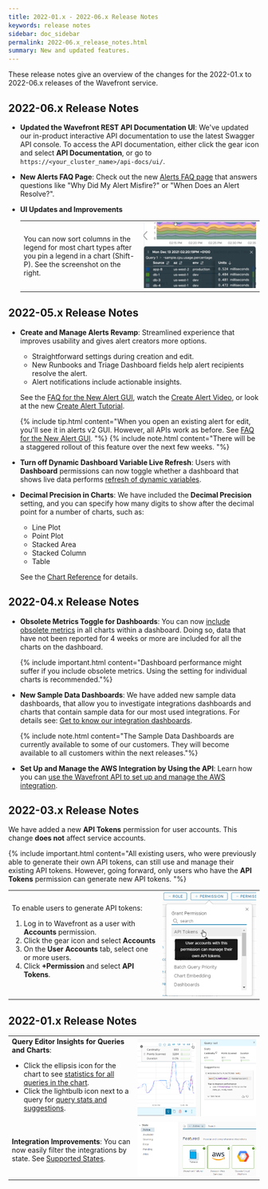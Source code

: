 ```yaml
---
title: 2022-01.x - 2022-06.x Release Notes
keywords: release notes
sidebar: doc_sidebar
permalink: 2022-06.x_release_notes.html
summary: New and updated features.
---
```


These release notes give an overview of the changes for the 2022-01.x to 2022-06.x releases of the Wavefront service. 


## 2022-06.x Release Notes

* **Updated the Wavefront REST API Documentation UI**: We've updated our in-product interactive API documentation to use the latest Swagger API console. To access the API documentation, either click the gear icon and select **API Documentation**, or go to `https://<your_cluster_name>/api-docs/ui/`.
* **New Alerts FAQ Page**: Check out the new [Alerts FAQ page](alerts_faq.html) that answers questions like "Why Did My Alert Misfire?" or "When Does an Alert Resolve?".
* **UI Updates and Improvements**

  <table>
  <tbody>
  <tr>
  <td width="50%">
  You can now sort columns in the legend for most chart types after you pin a legend in a chart (Shift-P). See the screenshot on the right.
  </td>
  <td width="50%"><img src="/images/sort_legend.png" alt="A pinned legend with up and down arrows for each column."></td>
  </tr>
  </tbody>
  </table>

## 2022-05.x Release Notes

* **Create and Manage Alerts Revamp**: Streamlined experience that improves usability and gives alert creators more options.
  - Straightforward settings during creation and edit.
  - New Runbooks and Triage Dashboard fields help alert recipients resolve the alert.
  - Alert notifications include actionable insights.

  See the [FAQ for the New Alert GUI](alerts_v2_faq.html), watch the [Create Alert Video](https://bcove.video/3o9bu6L), or look at the new [Create Alert Tutorial](alerts_manage.html#create-alert-tutorial).

  {% include tip.html content="When you open an existing alert for edit, you'll see it in alerts v2 GUI. However, all APIs work as before. See [FAQ for the New Alert GUI](alerts_v2_faq.html). "%}
  {% include note.html content="There will be a staggered rollout of this feature over the next few weeks. "%}

* **Turn off Dynamic Dashboard Variable Live Refresh**: Users with **Dashboard** permissions can now toggle whether a dashboard that shows live data performs [refresh of dynamic variables](ui_dashboards.html#turn-off-dynamic-dashboard-variable-live-refresh).

* **Decimal Precision in Charts**: We have included the **Decimal Precision** setting, and you can specify how many digits to show after the decimal point for a number of charts, such as:
    * Line Plot
    * Point Plot
    * Stacked Area
    * Stacked Column
    * Table

  See the [Chart Reference](ui_chart_reference.html) for details.

## 2022-04.x Release Notes

* **Obsolete Metrics Toggle for Dashboards**: You can now [include obsolete metrics](ui_examine_data.html#include-or-exclude-obsolete-metrics) in all charts within a dashboard. Doing so, data that have not been reported for 4 weeks or more are included for all the charts on the dashboard.

   {% include important.html content="Dashboard performance might suffer if you include obsolete metrics. Using the setting for individual charts is recommended."%}

* **New Sample Data Dashboards**: We have added new sample data dashboards, that allow you to investigate integrations dashboards and charts that contain sample data for our most used integrations. For details see: [Get to know our integration dashboards](https://docs.wavefront.com/integrations.html#get-to-know-the-integration-dashboards).

   {% include note.html content="The Sample Data Dashboards are currently available to some of our customers. They will become available to all customers within the next releases."%}

* **Set Up and Manage the AWS Integration by Using the API**: Learn how you can [use the Wavefront API to set up and manage the AWS integration](integrations_aws_overview_API.html).

## 2022-03.x Release Notes

We have added a new **API Tokens** permission for user accounts. This change **does not** affect service accounts.

{% include important.html content="All existing users, who were previously able to generate their own API tokens, can still use and manage their existing API tokens. However, going forward, only users who have the **API Tokens** permission can generate new API tokens. "%}

<table style="width: 100%;">
<tbody>
<tr>
<td width="60%">
To enable users to generate API tokens:
<ol><li>Log in to Wavefront as a user with <strong>Accounts</strong> permission.</li>
<li>Click the gear icon and select <strong>Accounts</strong></li>
<li>On the <strong>User Accounts</strong> tab, select one or more users.</li>
<li>Click <strong>+Permission</strong> and select <strong>API Tokens</strong>.</li></ol>
</td><td width="40%">
<img src="/images/API_Tokens_permission_add.png" alt="API Tokens permission.">
</td>
</tr>
</tbody>
</table>

## 2022-01.x Release Notes

<table style="width: 100%;">
<tbody>
<tr>
<td width="50%">
<strong>Query Editor Insights for Queries and Charts</strong>:
<ul><li>Click the ellipsis icon for the chart to see <a href="query_language_performance.html#use-statistics-and-suggestions">statistics for all queries in the chart</a>.</li>
<li>Click the lightbulb icon next to a query for <a href="query_language_performance.html#query-stats-and-suggestions">query stats and suggestions</a>.</li></ul>
</td>
<td width="50%"><img src="/images/stats_all.png" alt="Chart stats and query stats."></td>
</tr>
<tr>
<td width="50%">
<strong>Integration Improvements</strong>: You can now easily filter the integrations by state. See <a href="integrations.html#supported-states">Supported States</a>.
</td>
<td width="50%"><img src="/images/integration_state_relnotes.png" alt="List of integrations filtered by active state."></td>
</tr>
<!---
<tr>
<td width="50%">
<strong>Application Map Performance Improvements</strong>: The team has improved the App Map performance significantly. <br><br>As part of that effort, the App Map no longer shows the node count by default. Check <strong>Show Node Counts</strong> in the App Map settings to change the default.
</td>
<td width="50%"><img src="/images/show_node_counts.png" alt="App Map settings screenshot, show node count not checked."></td>
</tr>
--->
</tbody>
</table>
